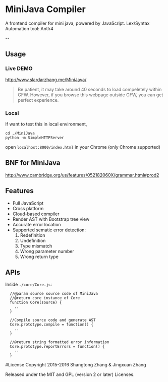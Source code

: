 # MiniJava Compiler

A frontend compiler for mini java, powered by JavaScript.
Lex/Syntax Automation tool: Antlr4

--

## Usage

### Live DEMO
http://www.slardarzhang.me/MiniJava/
> Be patient, it may take around 40 seconds to load compeletely within GFW. However, if you browse this webpage outside GFW, you can get perfect experience.

### Local
If want to test this in local environment,

```
cd ./MiniJava
python -m SimpleHTTPServer
```

open `localhost:8000/index.html` in your Chrome (only Chrome supported)

## BNF for MiniJava

http://www.cambridge.org/us/features/052182060X/grammar.html#prod2

## Features

- Full JavaScript
- Cross platform
- Cloud-based compiler
- Render AST with Bootstrap tree view
- Accurate error location
- Supported sematic error detection:
    1. Redefinition
    2. Undefinition
    3. Type mismatch
    4. Wrong parameter number
    5. Wrong return type

## APIs

Inside `./core/Core.js`:

```
  //@param source source code of MiniJava
  //@return core instance of Core
  function Core(source) {
    ..
  }
```

```
  //Compile source code and generate AST
  Core.prototype.compile = function() {
    ..
  }
```

```
  //@return string formatted error information
  Core.prototype.reportErrors = function() {
    ..
  }
```

#License
Copyright 2015-2016 Shangtong Zhang & Jingxuan Zhang

Released under the MIT and GPL (version 2 or later) Licenses.
